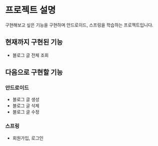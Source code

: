 # 프로젝트 설명
구현해보고 싶은 기능을 구현하며 안드로이드, 스프링을 학습하는 프로젝트입니다.


## 현재까지 구현된 기능
- 블로그 글 전체 조회


## 다음으로 구현할 기능
### 안드로이드
- 블로그 글 생성
- 블로그 글 삭제
- 블로그 글 수정

### 스프링
- 회원가입, 로그인
